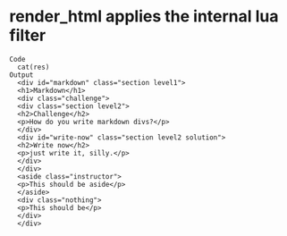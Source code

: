 # render_html applies the internal lua filter

    Code
      cat(res)
    Output
      <div id="markdown" class="section level1">
      <h1>Markdown</h1>
      <div class="challenge">
      <div class="section level2">
      <h2>Challenge</h2>
      <p>How do you write markdown divs?</p>
      </div>
      <div id="write-now" class="section level2 solution">
      <h2>Write now</h2>
      <p>just write it, silly.</p>
      </div>
      </div>
      <aside class="instructor">
      <p>This should be aside</p>
      </aside>
      <div class="nothing">
      <p>This should be</p>
      </div>
      </div>

